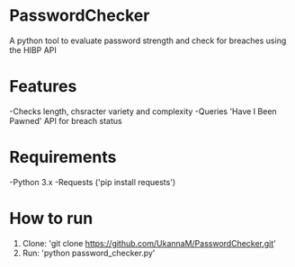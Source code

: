 # PasswordChecker
A python tool to evaluate password strength and check for breaches using the HIBP API

# Features
-Checks length, chsracter variety and complexity
-Queries 'Have I Been Pawned' API for breach status

# Requirements
-Python 3.x
-Requests ('pip install requests')

# How to run
1. Clone: 'git clone https://github.com/UkannaM/PasswordChecker.git'
2. Run: 'python password_checker.py'

